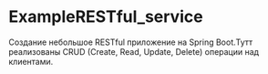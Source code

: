 # ExampleRESTful_service
Создание небольшое RESTful приложение на Spring Boot.Тутт реализованы CRUD (Create, Read, Update, Delete) операции над клиентами.
